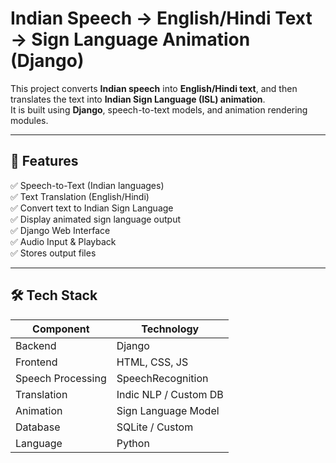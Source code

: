 # Indian Speech → English/Hindi Text → Sign Language Animation (Django)

This project converts **Indian speech** into **English/Hindi text**, and then translates the text into **Indian Sign Language (ISL) animation**.  
It is built using **Django**, speech-to-text models, and animation rendering modules.

---

## 🚀 Features

✅ Speech-to-Text (Indian languages)  
✅ Text Translation (English/Hindi)  
✅ Convert text to Indian Sign Language  
✅ Display animated sign language output  
✅ Django Web Interface  
✅ Audio Input & Playback  
✅ Stores output files  

---

## 🛠️ Tech Stack

| Component | Technology |
|----------|------------|
| Backend | Django |
| Frontend | HTML, CSS, JS |
| Speech Processing | SpeechRecognition |
| Translation | Indic NLP / Custom DB |
| Animation | Sign Language Model |
| Database | SQLite / Custom |
| Language | Python |


